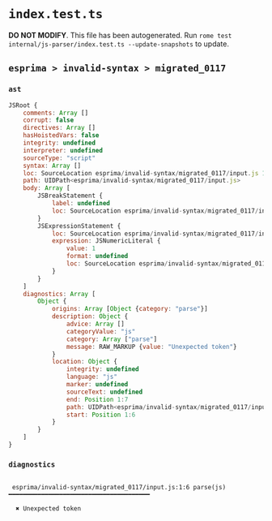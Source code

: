 # `index.test.ts`

**DO NOT MODIFY**. This file has been autogenerated. Run `rome test internal/js-parser/index.test.ts --update-snapshots` to update.

## `esprima > invalid-syntax > migrated_0117`

### `ast`

```javascript
JSRoot {
	comments: Array []
	corrupt: false
	directives: Array []
	hasHoistedVars: false
	integrity: undefined
	interpreter: undefined
	sourceType: "script"
	syntax: Array []
	loc: SourceLocation esprima/invalid-syntax/migrated_0117/input.js 1:0-2:0
	path: UIDPath<esprima/invalid-syntax/migrated_0117/input.js>
	body: Array [
		JSBreakStatement {
			label: undefined
			loc: SourceLocation esprima/invalid-syntax/migrated_0117/input.js 1:0-1:5
		}
		JSExpressionStatement {
			loc: SourceLocation esprima/invalid-syntax/migrated_0117/input.js 1:6-1:8
			expression: JSNumericLiteral {
				value: 1
				format: undefined
				loc: SourceLocation esprima/invalid-syntax/migrated_0117/input.js 1:6-1:7
			}
		}
	]
	diagnostics: Array [
		Object {
			origins: Array [Object {category: "parse"}]
			description: Object {
				advice: Array []
				categoryValue: "js"
				category: Array ["parse"]
				message: RAW_MARKUP {value: "Unexpected token"}
			}
			location: Object {
				integrity: undefined
				language: "js"
				marker: undefined
				sourceText: undefined
				end: Position 1:7
				path: UIDPath<esprima/invalid-syntax/migrated_0117/input.js>
				start: Position 1:6
			}
		}
	]
}
```

### `diagnostics`

```

 esprima/invalid-syntax/migrated_0117/input.js:1:6 parse(js) ━━━━━━━━━━━━━━━━━━━━━━━━━━━━━━━━━━━━━━━

  ✖ Unexpected token


```
